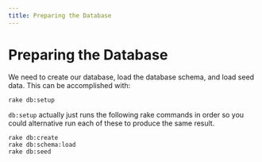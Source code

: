 ```yaml
---
title: Preparing the Database
---
```


# Preparing the Database

We need to create our database, load the database schema, and load seed
data. This can be accomplished with:

`rake db:setup`

`db:setup` actually just runs the following rake commands in order so
you could alternative run each of these to produce the same result.

```
rake db:create
rake db:schema:load
rake db:seed
```
